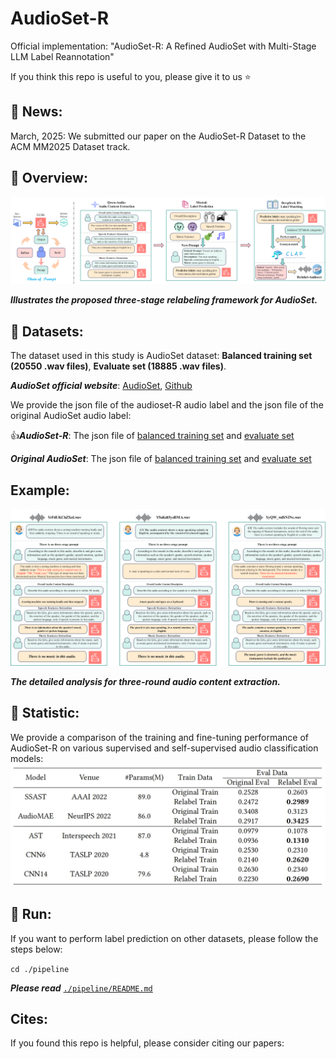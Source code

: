 # AudioSet-R
Official implementation: "AudioSet-R: A Refined AudioSet with Multi-Stage LLM Label Reannotation"

If you think this repo is useful to you, please give it to us :star:

## :loudspeaker: News:
March, 2025: We submitted our paper on the AudioSet-R Dataset to the ACM MM2025 Dataset track.

## :information_desk_person: Overview:

![image](https://github.com/colaudiolab/AudioSet-R/blob/main/Illustration/Flowchart.png)

***Illustrates the proposed three-stage relabeling framework for AudioSet.***

## :musical_score: Datasets:

The dataset used in this study is AudioSet dataset: **Balanced training set (20550 .wav files)**, **Evaluate set (18885 .wav files)**.

***AudioSet official website***: [AudioSet](https://research.google.com/audioset//index.html), [Github](https://github.com/audioset/ontology)

We provide the json file of the audioset-R audio label and the json file of the original AudioSet audio label:

:+1:***AudioSet-R***: The json file of [balanced training set](https://github.com/colaudiolab/AudioSet-R/blob/main/AudioSet-R_train.json) and [evaluate set](https://github.com/colaudiolab/AudioSet-R/blob/main/AudioSet-R_eval.json)

***Original AudioSet***: The json file of [balanced training set](https://github.com/colaudiolab/AudioSet-R/blob/main/balanced_train.json) and [evaluate set](https://github.com/colaudiolab/AudioSet-R/blob/main/evaluate_set.json)

## Example:

![image](https://github.com/colaudiolab/AudioSet-R/blob/main/Illustration/case.png)

***The detailed analysis for three-round audio content extraction.***

## :tada: Statistic:
We provide a comparison of the training and fine-tuning performance of AudioSet-R on various supervised and self-supervised audio classification models:
![image](https://github.com/colaudiolab/AudioSet-R/blob/main/Illustration/Statistic.png)

## :runner: Run:
If you want to perform label prediction on other datasets, please follow the steps below:

`cd ./pipeline`

***Please read*** [`./pipeline/README.md`](https://github.com/colaudiolab/AudioSet-R/blob/main/pipeline/README.md)

## Cites:
If you found this repo is helpful, please consider citing our papers:
```

```
